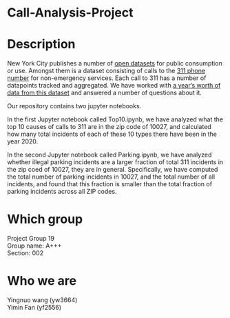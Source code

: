 # Call-Analysis-Project

# Description
New York City publishes a number of [open datasets](https://opendata.cityofnewyork.us/) for public consumption or use. Amongst them is a dataset consisting of calls to the [311 phone number](https://www.ny.gov/agencies/nyc-311) for non-emergency services. Each call to 311 has a number of datapoints tracked and aggregated. We have worked with [a year’s worth of data from this dataset](https://drive.google.com/drive/folders/1BRd8_RSST69UaZRBeD_dtXGw9fuKoBZE) and answered a number of questions about it.

Our repository contains two jupyter notebooks.

In the first Jupyter notebook called Top10.ipynb, we have analyzed what the top 10 causes of calls to 311 are in the zip code of 10027, and calculated how many total incidents of each of these 10 types there have been in the year 2020. 

In the second Jupyter notebook called Parking.ipynb, we have analyzed whether illegal parking incidents are a larger fraction of total 311 incidents in the zip coed of 10027, they are in general. Specifically, we have computed the total number of parking incidents in 10027, and the total number of all incidents, and found that this fraction is smaller than the total fraction of parking incidents across all ZIP codes.

# Which group
Project Group 19  
Group name: A+++  
Section: 002

# Who we are
Yingnuo wang (yw3664)  
Yimin Fan (yf2556)
